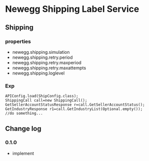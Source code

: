 # Newegg Shipping Label Service
## Shipping
### properties
- newegg.shipping.simulation
- newegg.shipping.retry.period
- newegg.shipping.retry.maxperiod
- newegg.shipping.retry.maxattempts
- newegg.shipping.loglevel

### Exp
```
APIConfig.load(ShipConfig.class);
ShippingCall call=new ShippingCall();
GetSellerAccountStatusResponse r=call.GetSellerAccountStatus();
GetIndustryResponse r1=call.GetIndustryList(Optional.empty());
//do something...
```

## Change log
### 0.1.0
- implement
